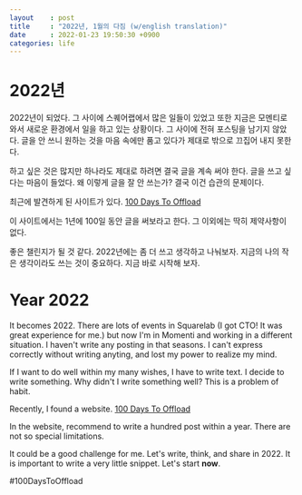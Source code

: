 ```yaml
---
layout    : post
title     : "2022년, 1월의 다짐 (w/english translation)"
date      : 2022-01-23 19:50:30 +0900
categories: life
---
```


# 2022년

2022년이 되었다. 그 사이에 스퀘어랩에서 많은 일들이 있었고 또한 지금은 모멘티로 와서 새로운 환경에서 일을 하고 있는 상황이다.
그 사이에 전혀 포스팅을 남기지 않았다. 글을 안 쓰니 원하는 것을 마음 속에만 품고 있다가 제대로 밖으로 끄집어 내지 못한다.

하고 싶은 것은 많지만 하나라도 제대로 하려면 결국 글을 계속 써야 한다. 글을 쓰고 싶다는 마음이 들었다.
왜 이렇게 글을 잘 안 쓰는가? 결국 이건 습관의 문제이다.

최근에 발견하게 된 사이트가 있다.
[100 Days To Offload](https://100daystooffload.com/)

이 사이트에서는 1년에 100일 동안 글을 써보라고 한다.
그 이외에는 딱히 제약사항이 없다.

좋은 챌린지가 될 것 같다. 2022년에는 좀 더 쓰고 생각하고 나눠보자.
지금의 나의 작은 생각이라도 쓰는 것이 중요하다. 지금 바로 시작해 보자.

# Year 2022

It becomes 2022. There are lots of events in Squarelab (I got CTO! It was great experience for me.) but now I'm in Momenti and working in a different situation.
I haven't write any posting in that seasons. I can't express correctly without writing anyting, and lost my power to realize my mind.

If I want to do well within my many wishes, I have to write text. I decide to write something.
Why didn't I write something well? This is a problem of habit.

Recently, I found a website.
[100 Days To Offload](https://100daystooffload.com/)

In the website, recommend to write a hundred post within a year.
There are not so special limitations.

It could be a good challenge for me. Let's write, think, and share in 2022.
It is important to write a very little snippet. Let's start **now**.

#100DaysToOffload

